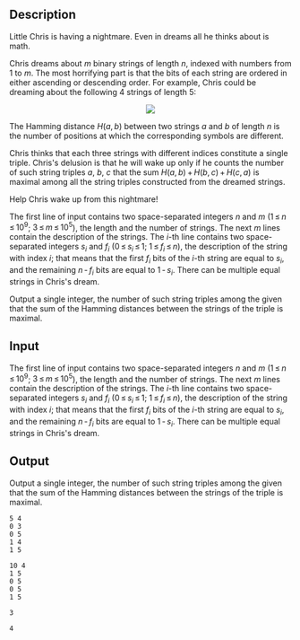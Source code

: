 ## Description

<div><p>Little Chris is having a nightmare. Even in dreams all he thinks about is math.</p><p>Chris dreams about <span class="tex-span"><i>m</i></span> binary strings of length <span class="tex-span"><i>n</i></span>, indexed with numbers from 1 to <span class="tex-span"><i>m</i></span>. The most horrifying part is that the bits of each string are ordered in either ascending or descending order. For example, Chris could be dreaming about the following 4 strings of length 5:</p><center> <img class="tex-graphics" src="file://Cgf8BpMP.png" style="max-width: 100.0%;max-height: 100.0%;"> </center><p>The <span class="tex-font-style-underline">Hamming distance</span> <span class="tex-span"><i>H</i>(<i>a</i>, <i>b</i>)</span> between two strings <span class="tex-span"><i>a</i></span> and <span class="tex-span"><i>b</i></span> of length <span class="tex-span"><i>n</i></span> is the number of positions at which the corresponding symbols are different. </p><p>Сhris thinks that each three strings with different indices constitute a single triple. Chris's delusion is that he will wake up only if he counts the number of such string triples <span class="tex-span"><i>a</i></span>, <span class="tex-span"><i>b</i></span>, <span class="tex-span"><i>c</i></span> that the sum <span class="tex-span"><i>H</i>(<i>a</i>, <i>b</i>) + <i>H</i>(<i>b</i>, <i>c</i>) + <i>H</i>(<i>c</i>, <i>a</i>)</span> is maximal among all the string triples constructed from the dreamed strings.</p><p>Help Chris wake up from this nightmare!</p></div><div class="input-specification"><p>The first line of input contains two space-separated integers <span class="tex-span"><i>n</i></span> and <span class="tex-span"><i>m</i></span> (<span class="tex-span">1 ≤ <i>n</i> ≤ 10<sup class="upper-index">9</sup></span>; <span class="tex-span">3 ≤ <i>m</i> ≤ 10<sup class="upper-index">5</sup></span>), the length and the number of strings. The next <span class="tex-span"><i>m</i></span> lines contain the description of the strings. The <span class="tex-span"><i>i</i></span>-th line contains two space-separated integers <span class="tex-span"><i>s</i><sub class="lower-index"><i>i</i></sub></span> and <span class="tex-span"><i>f</i><sub class="lower-index"><i>i</i></sub></span> (<span class="tex-span">0 ≤ <i>s</i><sub class="lower-index"><i>i</i></sub> ≤ 1</span>; <span class="tex-span">1 ≤ <i>f</i><sub class="lower-index"><i>i</i></sub> ≤ <i>n</i></span>), the description of the string with index <span class="tex-span"><i>i</i></span>; that means that the first <span class="tex-span"><i>f</i><sub class="lower-index"><i>i</i></sub></span> bits of the <span class="tex-span"><i>i</i></span>-th string are equal to <span class="tex-span"><i>s</i><sub class="lower-index"><i>i</i></sub></span>, and the remaining <span class="tex-span"><i>n</i> - <i>f</i><sub class="lower-index"><i>i</i></sub></span> bits are equal to <span class="tex-span">1 - <i>s</i><sub class="lower-index"><i>i</i></sub></span>. There can be multiple equal strings in Chris's dream.</p></div><div class="output-specification"><p>Output a single integer, the number of such string triples among the given that the sum of the Hamming distances between the strings of the triple is maximal.</p></div>

## Input

<p>The first line of input contains two space-separated integers <span class="tex-span"><i>n</i></span> and <span class="tex-span"><i>m</i></span> (<span class="tex-span">1 ≤ <i>n</i> ≤ 10<sup class="upper-index">9</sup></span>; <span class="tex-span">3 ≤ <i>m</i> ≤ 10<sup class="upper-index">5</sup></span>), the length and the number of strings. The next <span class="tex-span"><i>m</i></span> lines contain the description of the strings. The <span class="tex-span"><i>i</i></span>-th line contains two space-separated integers <span class="tex-span"><i>s</i><sub class="lower-index"><i>i</i></sub></span> and <span class="tex-span"><i>f</i><sub class="lower-index"><i>i</i></sub></span> (<span class="tex-span">0 ≤ <i>s</i><sub class="lower-index"><i>i</i></sub> ≤ 1</span>; <span class="tex-span">1 ≤ <i>f</i><sub class="lower-index"><i>i</i></sub> ≤ <i>n</i></span>), the description of the string with index <span class="tex-span"><i>i</i></span>; that means that the first <span class="tex-span"><i>f</i><sub class="lower-index"><i>i</i></sub></span> bits of the <span class="tex-span"><i>i</i></span>-th string are equal to <span class="tex-span"><i>s</i><sub class="lower-index"><i>i</i></sub></span>, and the remaining <span class="tex-span"><i>n</i> - <i>f</i><sub class="lower-index"><i>i</i></sub></span> bits are equal to <span class="tex-span">1 - <i>s</i><sub class="lower-index"><i>i</i></sub></span>. There can be multiple equal strings in Chris's dream.</p>

## Output

<p>Output a single integer, the number of such string triples among the given that the sum of the Hamming distances between the strings of the triple is maximal.</p>





```input1
5 4
0 3
0 5
1 4
1 5

```




```input2
10 4
1 5
0 5
0 5
1 5

```




```output1
3

```




```output2
4

```


